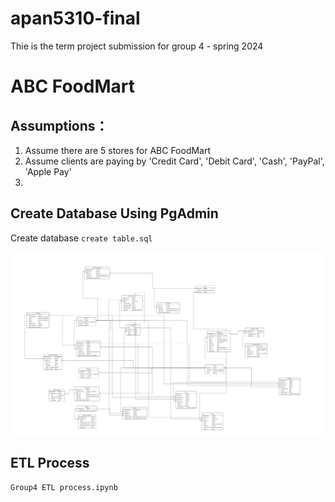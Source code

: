 # apan5310-final
Thie is the term project submission for group 4 - spring 2024

# ABC FoodMart

## Assumptions：
1. Assume there are 5 stores for ABC FoodMart
2. Assume clients are paying by 'Credit Card', 'Debit Card', 'Cash', 'PayPal', 'Apple Pay'
3. 



## Create Database Using PgAdmin
Create database `create table.sql`

<img src="ER-Diagram.png">

## ETL Process
`Group4 ETL process.ipynb`
